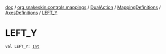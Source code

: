 [doc](../../../../index.md) / [org.snakeskin.controls.mappings](../../../index.md) / [DualAction](../../index.md) / [MappingDefinitions](../index.md) / [AxesDefinitions](index.md) / [LEFT_Y](./-l-e-f-t_-y.md)

# LEFT_Y

`val LEFT_Y: `[`Int`](https://kotlinlang.org/api/latest/jvm/stdlib/kotlin/-int/index.html)